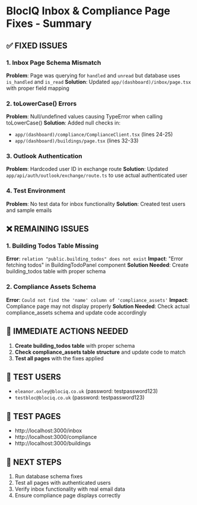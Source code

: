 # BlocIQ Inbox & Compliance Page Fixes - Summary

## ✅ FIXED ISSUES

### 1. Inbox Page Schema Mismatch
**Problem**: Page was querying for `handled` and `unread` but database uses `is_handled` and `is_read`
**Solution**: Updated `app/(dashboard)/inbox/page.tsx` with proper field mapping

### 2. toLowerCase() Errors
**Problem**: Null/undefined values causing TypeError when calling toLowerCase()
**Solution**: Added null checks in:
- `app/(dashboard)/compliance/ComplianceClient.tsx` (lines 24-25)
- `app/(dashboard)/buildings/page.tsx` (lines 32-33)

### 3. Outlook Authentication
**Problem**: Hardcoded user ID in exchange route
**Solution**: Updated `app/api/auth/outlook/exchange/route.ts` to use actual authenticated user

### 4. Test Environment
**Problem**: No test data for inbox functionality
**Solution**: Created test users and sample emails

## ❌ REMAINING ISSUES

### 1. Building Todos Table Missing
**Error**: `relation "public.building_todos" does not exist`
**Impact**: "Error fetching todos" in BuildingTodoPanel component
**Solution Needed**: Create building_todos table with proper schema

### 2. Compliance Assets Schema
**Error**: `Could not find the 'name' column of 'compliance_assets'`
**Impact**: Compliance page may not display properly
**Solution Needed**: Check actual compliance_assets schema and update code accordingly

## 🔧 IMMEDIATE ACTIONS NEEDED

1. **Create building_todos table** with proper schema
2. **Check compliance_assets table structure** and update code to match
3. **Test all pages** with the fixes applied

## 📝 TEST USERS
- `eleanor.oxley@blociq.co.uk` (password: testpassword123)
- `testbloc@blociq.co.uk` (password: testpassword123)

## 🔗 TEST PAGES
- http://localhost:3000/inbox
- http://localhost:3000/compliance  
- http://localhost:3000/buildings

## 🎯 NEXT STEPS
1. Run database schema fixes
2. Test all pages with authenticated users
3. Verify inbox functionality with real email data
4. Ensure compliance page displays correctly 